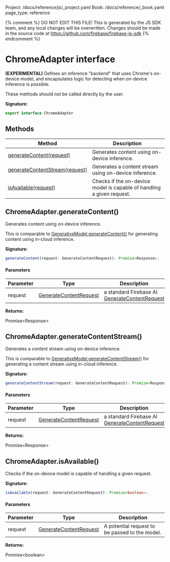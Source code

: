 Project: /docs/reference/js/_project.yaml
Book: /docs/reference/_book.yaml
page_type: reference

{% comment %}
DO NOT EDIT THIS FILE!
This is generated by the JS SDK team, and any local changes will be
overwritten. Changes should be made in the source code at
https://github.com/firebase/firebase-js-sdk
{% endcomment %}

# ChromeAdapter interface
<b>(EXPERIMENTAL)</b> Defines an inference "backend" that uses Chrome's on-device model, and encapsulates logic for detecting when on-device inference is possible.

These methods should not be called directly by the user.

<b>Signature:</b>

```typescript
export interface ChromeAdapter 
```

## Methods

|  Method | Description |
|  --- | --- |
|  [generateContent(request)](./ai.chromeadapter.md#chromeadaptergeneratecontent) | Generates content using on-device inference. |
|  [generateContentStream(request)](./ai.chromeadapter.md#chromeadaptergeneratecontentstream) | Generates a content stream using on-device inference. |
|  [isAvailable(request)](./ai.chromeadapter.md#chromeadapterisavailable) | Checks if the on-device model is capable of handling a given request. |

## ChromeAdapter.generateContent()

Generates content using on-device inference.

This is comparable to [GenerativeModel.generateContent()](./ai.generativemodel.md#generativemodelgeneratecontent) for generating content using in-cloud inference.

<b>Signature:</b>

```typescript
generateContent(request: GenerateContentRequest): Promise<Response>;
```

#### Parameters

|  Parameter | Type | Description |
|  --- | --- | --- |
|  request | [GenerateContentRequest](./ai.generatecontentrequest.md#generatecontentrequest_interface) | a standard Firebase AI [GenerateContentRequest](./ai.generatecontentrequest.md#generatecontentrequest_interface) |

<b>Returns:</b>

Promise&lt;Response&gt;

## ChromeAdapter.generateContentStream()

Generates a content stream using on-device inference.

This is comparable to [GenerativeModel.generateContentStream()](./ai.generativemodel.md#generativemodelgeneratecontentstream) for generating a content stream using in-cloud inference.

<b>Signature:</b>

```typescript
generateContentStream(request: GenerateContentRequest): Promise<Response>;
```

#### Parameters

|  Parameter | Type | Description |
|  --- | --- | --- |
|  request | [GenerateContentRequest](./ai.generatecontentrequest.md#generatecontentrequest_interface) | a standard Firebase AI [GenerateContentRequest](./ai.generatecontentrequest.md#generatecontentrequest_interface) |

<b>Returns:</b>

Promise&lt;Response&gt;

## ChromeAdapter.isAvailable()

Checks if the on-device model is capable of handling a given request.

<b>Signature:</b>

```typescript
isAvailable(request: GenerateContentRequest): Promise<boolean>;
```

#### Parameters

|  Parameter | Type | Description |
|  --- | --- | --- |
|  request | [GenerateContentRequest](./ai.generatecontentrequest.md#generatecontentrequest_interface) | A potential request to be passed to the model. |

<b>Returns:</b>

Promise&lt;boolean&gt;

